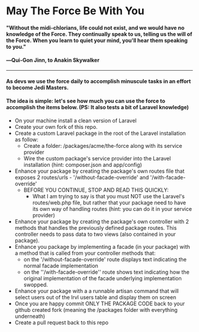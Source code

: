 # May The Force Be With You

#### "Without the midi-chlorians, life could not exist, and we would have no knowledge of the Force. They continually speak to us, telling us the will of the Force. When you learn to quiet your mind, you'll hear them speaking to you."
#### ―Qui-Gon Jinn, to Anakin Skywalker
---------------------------------------

#### As devs we use the force daily to accomplish minuscule tasks in an effort to become Jedi Masters. ####

#### The idea is simple: let's see how much you can use the force to accomplish the items below. (PS: It also tests a bit of Laravel knowledge) ####

- On your machine install a clean version of Laravel
- Create your own fork of this repo.
- Create a custom Laravel package in the root of the Laravel installation as follow: 
  - Create a folder: <lrvl root>/packages/acme/the-force along with its service provider
  - Wire the custom package's service provider into the Laravel installation (hint: composer.json and app/config) 
- Enhance your package by creating the package's own routes file that exposes 2 routes/urls - '/without-facade-override' and '/with-facade-override'
  - BEFORE YOU CONTINUE, STOP AND READ THIS QUICKLY: 
    - What I am trying to say is that you must NOT use the Laravel's routes/web.php file, but rather that your package need to have its own way of handling routes (hint: you can do it in your service provider)
- Enhance your package by creating the package's own controller with 2 methods that handles the previously defined package routes. This controller needs to pass data to two views (also contained in your package).
- Enhance you package by implementing a facade (in your package) with a method that is called from your controller methods that:
  - on the '/without-facade-override' route displays text indicating the normal facade implementation
  - on the ''/with-facade-override'' route shows text indicating how the original implementation of the facade underlying implementation swopped.
- Enhance your package with a a runnable artisan command that will select users out of the lrvl users table and display them on screen
- Once you are happy commit ONLY THE PACKAGE CODE back to your github created fork (meaning the <lrvl root>/packages folder with everything underneath)
- Create a pull request back to this repo
  
  
 
